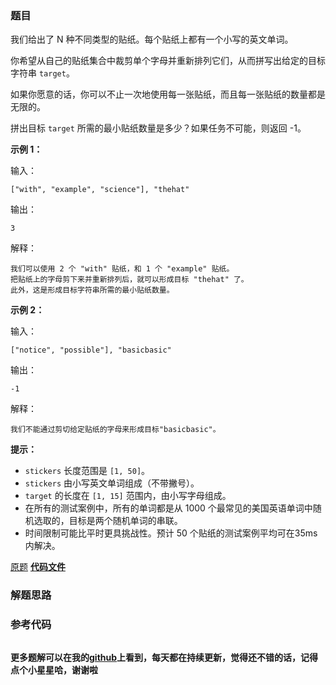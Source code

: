 ### 题目
我们给出了 N 种不同类型的贴纸。每个贴纸上都有一个小写的英文单词。

你希望从自己的贴纸集合中裁剪单个字母并重新排列它们，从而拼写出给定的目标字符串 `target`。

如果你愿意的话，你可以不止一次地使用每一张贴纸，而且每一张贴纸的数量都是无限的。

拼出目标 `target` 所需的最小贴纸数量是多少？如果任务不可能，则返回 -1。



**示例 1：**

输入：

    
    
    ["with", "example", "science"], "thehat"
    

输出：

    
    
    3
    

解释：

    
    
    我们可以使用 2 个 "with" 贴纸，和 1 个 "example" 贴纸。
    把贴纸上的字母剪下来并重新排列后，就可以形成目标 "thehat" 了。
    此外，这是形成目标字符串所需的最小贴纸数量。
    

**示例 2：**

输入：

    
    
    ["notice", "possible"], "basicbasic"
    

输出：

    
    
    -1
    

解释：

    
    
    我们不能通过剪切给定贴纸的字母来形成目标"basicbasic"。
    



**提示：**

  * `stickers` 长度范围是 `[1, 50]`。
  * `stickers` 由小写英文单词组成（不带撇号）。
  * `target` 的长度在 `[1, 15]` 范围内，由小写字母组成。
  * 在所有的测试案例中，所有的单词都是从 1000 个最常见的美国英语单词中随机选取的，目标是两个随机单词的串联。
  * 时间限制可能比平时更具挑战性。预计 50 个贴纸的测试案例平均可在35ms内解决。



[原题](https://leetcode-cn.com/problems/stickers-to-spell-word/)    **[代码文件]()**


### 解题思路




### 参考代码

```go


```




**更多题解可以在我的[github](https://github.com/LZH139/leetcode_Go)上看到，每天都在持续更新，觉得还不错的话，记得点个小星星哈，谢谢啦**
